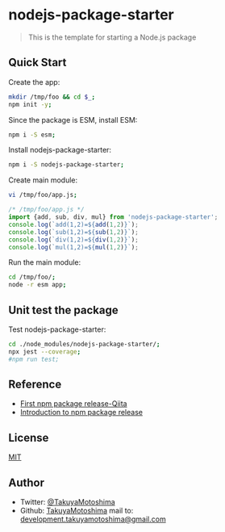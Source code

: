 # nodejs-package-starter

>This is the template for starting a Node.js package

<!-- ## Usage -->

## Quick Start

Create the app:
```sh
mkdir /tmp/foo && cd $_;
npm init -y;
```

Since the package is ESM, install ESM:
```sh
npm i -S esm;
```

Install nodejs-package-starter:
```sh
npm i -S nodejs-package-starter;
```

Create main module: 
```sh
vi /tmp/foo/app.js;
```

```js
/* /tmp/foo/app.js */
import {add, sub, div, mul} from 'nodejs-package-starter';
console.log(`add(1,2)=${add(1,2)}`);
console.log(`sub(1,2)=${sub(1,2)}`);
console.log(`div(1,2)=${div(1,2)}`);
console.log(`mul(1,2)=${mul(1,2)}`);
```

Run the main module: 
```sh
cd /tmp/foo/;
node -r esm app;
```

<!-- ## Demo -->

## Unit test the package
Test nodejs-package-starter:
```sh
cd ./node_modules/nodejs-package-starter/;
npx jest --coverage;
#npm run test;
```

## Reference
- [First npm package release-Qiita](https://qiita.com/TsutomuNakamura/items/f943e0490d509f128ae2#%E5%B1%A5%E6%AD%B4)
- [Introduction to npm package release](https://blog.katsubemakito.net/nodejs/publish_npm_package_for_beginners)

## License
[MIT](LICENSE.txt)

## Author
- Twitter: [@TakuyaMotoshima](https://twitter.com/taaaaaaakuya)
- Github: [TakuyaMotoshima](https://github.com/takuya-motoshima)
mail to: development.takuyamotoshima@gmail.com